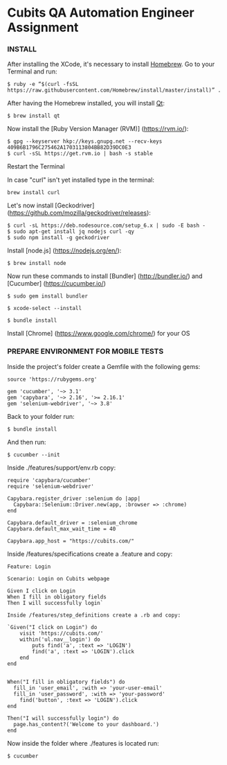 # Cubits QA Automation Engineer Assignment

### INSTALL 

After installing the XCode, it's necessary to install [Homebrew](https://brew.sh/). Go to your Terminal and run:

`$ ruby -e “$(curl -fsSL https://raw.githubusercontent.com/Homebrew/install/master/install)” .` 

After having the Homebrew installed, you will install [Qt](https://www.qt.io/):

`$ brew install qt`

Now install the [Ruby Version Manager (RVM)] (https://rvm.io/):

```
$ gpg --keyserver hkp://keys.gnupg.net --recv-keys 409B6B1796C275462A1703113804BB82D39DC0E3
$ curl -sSL https://get.rvm.io | bash -s stable
```

Restart the Terminal

In case "curl" isn't yet installed type in the terminal: 

`brew install curl`

Let's now install [Geckodriver] (https://github.com/mozilla/geckodriver/releases):

```
$ curl -sL https://deb.nodesource.com/setup_6.x | sudo -E bash -
$ sudo apt-get install jq nodejs curl -qy
$ sudo npm install -g geckodriver
```

Install [node.js] (https://nodejs.org/en/):

`$ brew install node`

Now run these commands to install [Bundler] (http://bundler.io/) and [Cucumber] (https://cucumber.io/)	

```
$ sudo gem install bundler

$ xcode-select --install

$ bundle install
```

Install [Chrome] (https://www.google.com/chrome/) for your OS

### PREPARE ENVIRONMENT FOR MOBILE TESTS

Inside the project's folder create a Gemfile with the following gems:

```
source 'https://rubygems.org'

gem 'cucumber', '~> 3.1'
gem 'capybara', '~> 2.16', '>= 2.16.1'
gem 'selenium-webdriver', '~> 3.8'
```

Back to your folder run:

`$ bundle install`

And then run:

`$ cucumber --init`

Inside ./features/support/env.rb copy:

```
require 'capybara/cucumber'
require 'selenium-webdriver'

Capybara.register_driver :selenium do |app|
  Capybara::Selenium::Driver.new(app, :browser => :chrome)
end

Capybara.default_driver = :selenium_chrome
Capybara.default_max_wait_time = 40
 	 
Capybara.app_host = "https://cubits.com/"
```

Inside /features/specifications create a .feature and copy:

```
Feature: Login

Scenario: Login on Cubits webpage   

Given I click on Login
When I fill in obligatory fields
Then I will successfully login`

Inside /features/step_definitions create a .rb and copy:

`Given("I click on Login") do
	visit 'https://cubits.com/'
	within('ul.nav__login') do
		puts find('a', :text => 'LOGIN')
		find('a', :text => 'LOGIN').click
	end
end


When("I fill in obligatory fields") do
  fill_in 'user_email', :with => 'your-user-email'
  fill_in 'user_password', :with => 'your-password'
  	find('button', :text => 'LOGIN').click
end

Then("I will successfully login") do
  page.has_content?('Welcome to your dashboard.')
end
```

Now inside the folder where ./features is located run:

`$ cucumber`


